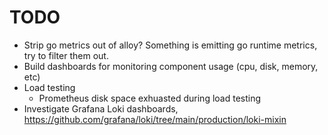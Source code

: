 # TODO

* Strip go metrics out of alloy?  Something is emitting go runtime metrics, try to filter them out.
* Build dashboards for monitoring component usage (cpu, disk, memory, etc)
* Load testing
  * Prometheus disk space exhuasted during load testing
* Investigate Grafana Loki dashboards, https://github.com/grafana/loki/tree/main/production/loki-mixin
